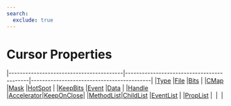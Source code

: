 ```yaml
---
search:
  exclude: true
---
```


<h1 class="heading"><span class="name">Cursor Properties</span></h1>

|-----------------------------------------|-------------------------------------------|-------------------------------------------|
|[Type](../properties/type.md)            |[File](../properties/file.md)              |[Bits](../properties/bits.md)              |
|[CMap](../properties/cmap.md)            |[Mask](../properties/mask.md)              |[HotSpot](../properties/hotspot.md)        |
|[KeepBits](../properties/keepbits.md)    |[Event](../properties/event.md)            |[Data](../properties/data.md)              |
|[Handle](../properties/handle.md)        |[Accelerator](../properties/accelerator.md)|[KeepOnClose](../properties/keeponclose.md)|
|[MethodList](../properties/methodlist.md)|[ChildList](../properties/childlist.md)    |[EventList](../properties/eventlist.md)    |
|[PropList](../properties/proplist.md)    |&nbsp;                                     |&nbsp;                                     |
